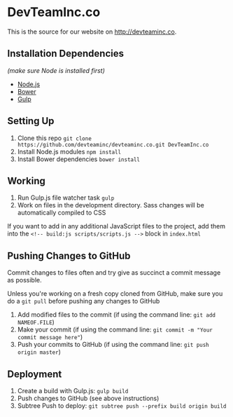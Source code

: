# DevTeamInc.co

This is the source for our website on http://devteaminc.co.

## Installation Dependencies
*(make sure Node is installed first)*

* [Node.js](http://nodejs.org/)
* [Bower](http://bower.io/)
* [Gulp](http://gulpjs.com/)

## Setting Up

1. Clone this repo `git clone https://github.com/devteaminc/devteaminc.co.git DevTeamInc.co`
2. Install Node.js modules `npm install`
3. Install Bower dependencies `bower install`

##  Working

1. Run Gulp.js file watcher task `gulp`
2. Work on files in the development directory. Sass changes will be automatically compiled to CSS

If you want to add in any additional JavaScript files to the project, add them into the `<!-- build:js scripts/scripts.js -->` block in `index.html`

## Pushing Changes to GitHub

Commit changes to files often and try give as succinct a commit message as possible.

Unless you're working on a fresh copy cloned from GitHub, make sure you do a `git pull` before pushing any changes to GitHub

1. Add modified files to the commit (if using the command line: `git add NAMEOF.FILE`)
2. Make your commit (if using the command line: `git commit -m "Your commit message here"`)
3. Push your commits to GitHub (if using the command line: `git push origin master`)

## Deployment

1. Create a build with Gulp.js: `gulp build`
2. Push changes to GitHub (see above instructions)
3. Subtree Push to deploy: `git subtree push --prefix build origin build`
